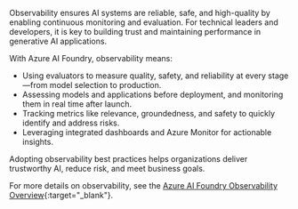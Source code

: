 Observability ensures AI systems are reliable, safe, and high-quality by enabling continuous monitoring and evaluation. For technical leaders and developers, it is key to building trust and maintaining performance in generative AI applications.

With Azure AI Foundry, observability means:

- Using evaluators to measure quality, safety, and reliability at every stage—from model selection to production.
- Assessing models and applications before deployment, and monitoring them in real time after launch.
- Tracking metrics like relevance, groundedness, and safety to quickly identify and address risks.
- Leveraging integrated dashboards and Azure Monitor for actionable insights.

Adopting observability best practices helps organizations deliver trustworthy AI, reduce risk, and meet business goals.

For more details on observability, see the [Azure AI Foundry Observability Overview](https://learn.microsoft.com/en-us/azure/ai-foundry/concepts/observability){:target="_blank"}.
